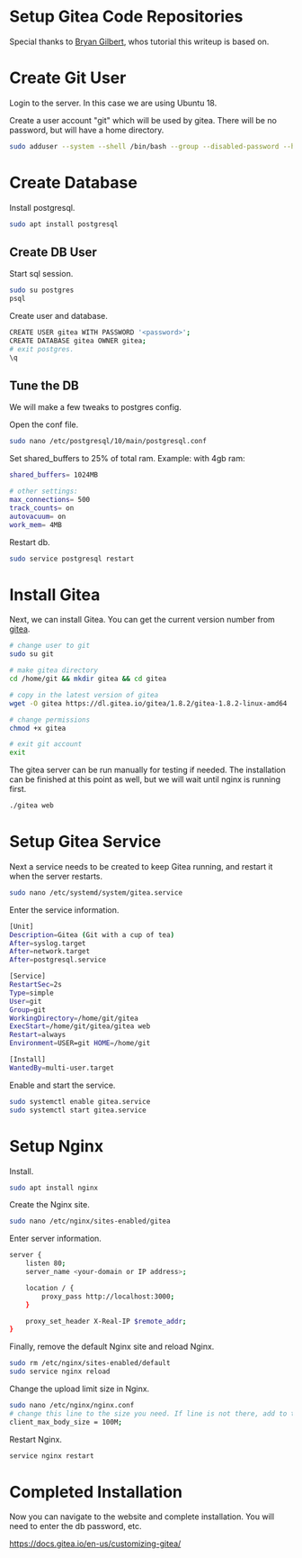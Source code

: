 # Setup Gitea Code Repositories

Special thanks to [Bryan Gilbert](https://bryangilbert.com/post/devops/how-to-setup-gitea-ubuntu/), whos tutorial this writeup is based on.


# Create Git User

Login to the server. In this case we are using Ubuntu 18.

Create a user account "git" which will be used by gitea. There will be no password, but will have a home directory.

```sh
sudo adduser --system --shell /bin/bash --group --disabled-password --home /home/git git

```

# Create Database


Install postgresql.

``` sh
sudo apt install postgresql
```

## Create DB User

Start sql session.

```sh
sudo su postgres
psql
```

Create user and database. 
```sh
CREATE USER gitea WITH PASSWORD '<password>';
CREATE DATABASE gitea OWNER gitea;
# exit postgres.
\q
```
## Tune the DB

We will make a few tweaks to postgres config.

Open the conf file.

```sh
sudo nano /etc/postgresql/10/main/postgresql.conf
```

Set shared_buffers to 25% of total ram. Example: with 4gb ram:

```sh
shared_buffers= 1024MB

# other settings:
max_connections= 500
track_counts= on
autovacuum= on
work_mem= 4MB
```
Restart db.

```sh
sudo service postgresql restart
```


# Install Gitea

Next, we can install Gitea. You can get the current version number from [gitea](https://github.com/go-gitea/gitea/releases).

``` sh
# change user to git
sudo su git

# make gitea directory
cd /home/git && mkdir gitea && cd gitea

# copy in the latest version of gitea
wget -O gitea https://dl.gitea.io/gitea/1.8.2/gitea-1.8.2-linux-amd64

# change permissions
chmod +x gitea

# exit git account
exit
```

The gitea server can be run manually for testing if needed. The installation can be finished at this point as well, but we will wait until nginx is running first.

```sh
./gitea web
```

# Setup Gitea Service 

Next a service needs to be created to keep Gitea running, and restart it when the server restarts.

```sh
sudo nano /etc/systemd/system/gitea.service
```

Enter the service information. 

```sh
[Unit]
Description=Gitea (Git with a cup of tea)
After=syslog.target
After=network.target
After=postgresql.service

[Service]
RestartSec=2s
Type=simple
User=git
Group=git
WorkingDirectory=/home/git/gitea
ExecStart=/home/git/gitea/gitea web
Restart=always
Environment=USER=git HOME=/home/git

[Install]
WantedBy=multi-user.target
```

Enable and start the service.

```sh
sudo systemctl enable gitea.service
sudo systemctl start gitea.service
```

# Setup Nginx

Install.

```sh
sudo apt install nginx
```

Create the Nginx site.

```sh
sudo nano /etc/nginx/sites-enabled/gitea
```

Enter server information.

```sh
server {
    listen 80;
    server_name <your-domain or IP address>;

    location / {
        proxy_pass http://localhost:3000;
    }

    proxy_set_header X-Real-IP $remote_addr;
}
```

Finally, remove the default Nginx site and reload Nginx.

```sh
sudo rm /etc/nginx/sites-enabled/default
sudo service nginx reload
```

Change the upload limit size in Nginx.

```sh
sudo nano /etc/nginx/nginx.conf
# change this line to the size you need. If line is not there, add to the http {} section.
client_max_body_size = 100M;
```

Restart Nginx.

```sh
service nginx restart
```

# Completed Installation

Now you can navigate to the website and complete installation. You will need to enter the db password, etc.


https://docs.gitea.io/en-us/customizing-gitea/